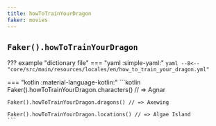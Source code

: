 ```yaml
---
title: howToTrainYourDragon
faker: movies
---
```


## `Faker().howToTrainYourDragon`

??? example "dictionary file"
    === "yaml :simple-yaml:"
        ```yaml
        --8<-- "core/src/main/resources/locales/en/how_to_train_your_dragon.yml"
        ```

=== "kotlin :material-language-kotlin:"
    ```kotlin
    Faker().howToTrainYourDragon.characters() // => Agnar

    Faker().howToTrainYourDragon.dragons() // => Axewing

    Faker().howToTrainYourDragon.locations() // => Algae Island
    ```

